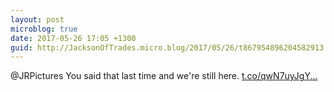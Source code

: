 ```yaml
---
layout: post
microblog: true
date: 2017-05-26 17:05 +1300
guid: http://JacksonOfTrades.micro.blog/2017/05/26/t867954896204582913.html
---
```

@JRPictures You said that last time and we're still here. [t.co/qwN7uyJgY...](https://t.co/qwN7uyJgY7)
